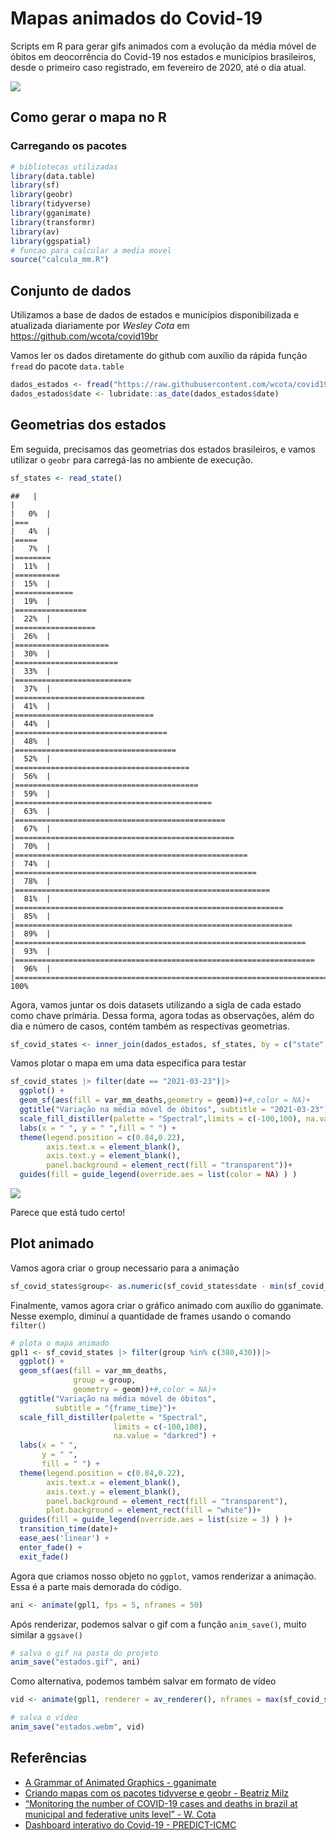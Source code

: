 
# Mapas animados do Covid-19

Scripts em R para gerar gifs animados com a evolução da média móvel de
óbitos em deocorrência do Covid-19 nos estados e municípios brasileiros,
desde o primeiro caso registrado, em fevereiro de 2020, até o dia atual.

![](estados.gif)<!-- -->

## Como gerar o mapa no R

### Carregando os pacotes

``` r
# bibliotecas utilizadas
library(data.table)
library(sf)
library(geobr)
library(tidyverse)
library(gganimate)
library(transformr)
library(av)
library(ggspatial)
# funcao para calcular a media movel
source("calcula_mm.R")
```

## Conjunto de dados

Utilizamos a base de dados de estados e municípios disponibilizada e
atualizada diariamente por *Wesley Cota* em
<https://github.com/wcota/covid19br>

Vamos ler os dados diretamente do github com auxílio da rápida função
`fread` do pacote `data.table`

``` r
dados_estados <- fread("https://raw.githubusercontent.com/wcota/covid19br/master/cases-brazil-states.csv") |> calcula_mm()
dados_estados$date <- lubridate::as_date(dados_estados$date)
```

## Geometrias dos estados

Em seguida, precisamos das geometrias dos estados brasileiros, e vamos
utilizar o `geobr` para carregá-las no ambiente de execução.

``` r
sf_states <- read_state()
```

    ##   |                                                                              |                                                                      |   0%  |                                                                              |===                                                                   |   4%  |                                                                              |=====                                                                 |   7%  |                                                                              |========                                                              |  11%  |                                                                              |==========                                                            |  15%  |                                                                              |=============                                                         |  19%  |                                                                              |================                                                      |  22%  |                                                                              |==================                                                    |  26%  |                                                                              |=====================                                                 |  30%  |                                                                              |=======================                                               |  33%  |                                                                              |==========================                                            |  37%  |                                                                              |=============================                                         |  41%  |                                                                              |===============================                                       |  44%  |                                                                              |==================================                                    |  48%  |                                                                              |====================================                                  |  52%  |                                                                              |=======================================                               |  56%  |                                                                              |=========================================                             |  59%  |                                                                              |============================================                          |  63%  |                                                                              |===============================================                       |  67%  |                                                                              |=================================================                     |  70%  |                                                                              |====================================================                  |  74%  |                                                                              |======================================================                |  78%  |                                                                              |=========================================================             |  81%  |                                                                              |============================================================          |  85%  |                                                                              |==============================================================        |  89%  |                                                                              |=================================================================     |  93%  |                                                                              |===================================================================   |  96%  |                                                                              |======================================================================| 100%

Agora, vamos juntar os dois datasets utilizando a sigla de cada estado
como chave primária. Dessa forma, agora todas as observações, além do
dia e número de casos, contém também as respectivas geometrias.

``` r
sf_covid_states <- inner_join(dados_estados, sf_states, by = c("state" = "abbrev_state"))
```

Vamos plotar o mapa em uma data especifica para testar

``` r
sf_covid_states |> filter(date == "2021-03-23")|>
  ggplot() +
  geom_sf(aes(fill = var_mm_deaths,geometry = geom))+#,color = NA)+
  ggtitle("Variação na média móvel de óbitos", subtitle = "2021-03-23")+
  scale_fill_distiller(palette = "Spectral",limits = c(-100,100), na.value = "darkred") +
  labs(x = " ", y = " ",fill = " ") +
  theme(legend.position = c(0.84,0.22),
        axis.text.x = element_blank(),
        axis.text.y = element_blank(),
        panel.background = element_rect(fill = "transparent"))+
  guides(fill = guide_legend(override.aes = list(color = NA) ) )
```

![](README_files/figure-gfm/unnamed-chunk-2-1.png)<!-- -->

Parece que está tudo certo!

## Plot animado

Vamos agora criar o group necessario para a animação

``` r
sf_covid_states$group<- as.numeric(sf_covid_states$date - min(sf_covid_states$date))
```

Finalmente, vamos agora criar o gráfico animado com auxílio do
gganimate. Nesse exemplo, diminuí a quantidade de frames usando o
comando `filter()`

``` r
# plota o mapa animado
gpl1 <- sf_covid_states |> filter(group %in% c(380,430))|>
  ggplot() +
  geom_sf(aes(fill = var_mm_deaths,
              group = group,
              geometry = geom))+#,color = NA)+
  ggtitle("Variação na média móvel de óbitos",
          subtitle = "{frame_time}")+
  scale_fill_distiller(palette = "Spectral",
                       limits = c(-100,100),
                       na.value = "darkred") +
  labs(x = " ",
       y = " ",
       fill = " ") +
  theme(legend.position = c(0.84,0.22),
        axis.text.x = element_blank(),
        axis.text.y = element_blank(),
        panel.background = element_rect(fill = "transparent"),
        plot.background = element_rect(fill = "white"))+
  guides(fill = guide_legend(override.aes = list(size = 3) ) )+
  transition_time(date)+
  ease_aes('linear') +
  enter_fade() +
  exit_fade()
```

Agora que criamos nosso objeto no `ggplot`, vamos renderizar a animação.
Essa é a parte mais demorada do código.

``` r
ani <- animate(gpl1, fps = 5, nframes = 50)
```

Após renderizar, podemos salvar o gif com a função `anim_save()`, muito
similar a `ggsave()`

``` r
# salva o gif na pasta do projeto
anim_save("estados.gif", ani)
```

Como alternativa, podemos também salvar em formato de vídeo

``` r
vid <- animate(gpl1, renderer = av_renderer(), nframes = max(sf_covid_states$group), fps = 5)

# salva o vídeo
anim_save("estados.webm", vid)
```

## Referências

-   [A Grammar of Animated Graphics - gganimate](https://gganimate.com/)
-   [Criando mapas com os pacotes tidyverse e geobr - Beatriz
    Milz](https://beatrizmilz.com/blog/2020-07-27-criando-mapas-com-os-pacotes-tidyverse-e-geobr/)
-   [“Monitoring the number of COVID-19 cases and deaths in brazil at
    municipal and federative units level” - W.
    Cota](https://10.1590/scielopreprints.362)
-   [Dashboard interativo do Covid-19 -
    PREDICT-ICMC](https://github.com/predict-icmc/covid-shiny)
